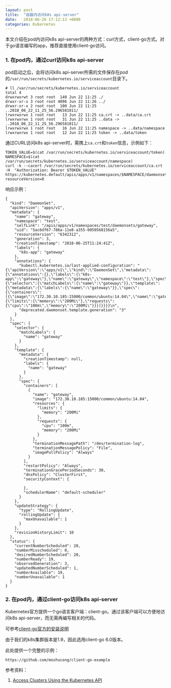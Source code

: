 ```yaml
---
layout: post
title:  "容器内访问k8s api-server"
date:   2018-06-26 17:12:13 +0800
categories: Kubernetes
---
```



本文介绍在pod内访问k8s api-server的两种方式：curl方式，client-go方式。对于go语言编写的app，推荐直接使用client-go访问。


### 1. 在pod内，通过curl访问k8s api-server

pod启动之后，会将访问k8s api-server所需的文件保存在pod的``/var/run/secrets/kubernetes.io/serviceaccount``目录下。

```
# ll /var/run/secrets/kubernetes.io/serviceaccount    
total 4
drwxrwxrwt 3 root root  140 Jun 22 11:25 ./
drwxr-xr-x 3 root root 4096 Jun 22 11:26 ../
drwxr-xr-x 2 root root  100 Jun 22 11:25 ..2018_06_22_11_25_56.296581011/
lrwxrwxrwx 1 root root   13 Jun 22 11:25 ca.crt -> ..data/ca.crt
lrwxrwxrwx 1 root root   31 Jun 22 11:25 ..data -> ..2018_06_22_11_25_56.296581011/
lrwxrwxrwx 1 root root   16 Jun 22 11:25 namespace -> ..data/namespace
lrwxrwxrwx 1 root root   12 Jun 22 11:25 token -> ..data/token
```



通过CURL访问k8s api-server时，需携上``ca.crt``和``token``信息，示例如下：

```
TOKEN_VALUE=$(cat /var/run/secrets/kubernetes.io/serviceaccount/token)
NAMESPACE=$(cat /var/run/secrets/kubernetes.io/serviceaccount/namespace)
curl -k --cacert /var/run/secrets/kubernetes.io/serviceaccount/ca.crt -H  "Authorization: Bearer $TOKEN_VALUE" https://kubernetes.default/apis/apps/v1/namespaces/$NAMESPACE/daemonsets/gateway?resourceVersion=0
```

响应示例：

```
{
  "kind": "DaemonSet",
  "apiVersion": "apps/v1",
  "metadata": {
    "name": "gateway",
    "namespace": "test",
    "selfLink": "/apis/apps/v1/namespaces/test/daemonsets/gateway",
    "uid": "5ac6df67-786a-11e8-a355-0050568156a5",
    "resourceVersion": "6342312",
    "generation": 3,
    "creationTimestamp": "2018-06-25T11:24:41Z",
    "labels": {
      "k8s-app": "gateway"
    },
    "annotations": {
      "kubectl.kubernetes.io/last-applied-configuration": "{\"apiVersion\":\"apps/v1\",\"kind\":\"DaemonSet\",\"metadata\":{\"annotations\":{},\"labels\":{\"k8s-app\":\"gateway\"},\"name\":\"gateway\",\"namespace\":\"test\"},\"spec\":{\"selector\":{\"matchLabels\":{\"name\":\"gateway\"}},\"template\":{\"metadata\":{\"labels\":{\"name\":\"gateway\"}},\"spec\":{\"containers\":[{\"image\":\"172.30.10.185:15000/common/ubuntu:14.04\",\"name\":\"gateway\",\"resources\":{\"limits\":{\"memory\":\"200Mi\"},\"requests\":{\"cpu\":\"100m\",\"memory\":\"200Mi\"}}}]}}}}\n",
      "deprecated.daemonset.template.generation": "3"
    }
  },
  "spec": {
    "selector": {
      "matchLabels": {
        "name": "gateway"
      }
    },
    "template": {
      "metadata": {
        "creationTimestamp": null,
        "labels": {
          "name": "gateway"
        }
      },
      "spec": {
        "containers": [
          {
            "name": "gateway",
            "image": "172.30.10.185:15000/common/ubuntu:14.04",
            "resources": {
              "limits": {
                "memory": "200Mi"
              },
              "requests": {
                "cpu": "100m",
                "memory": "200Mi"
              }
            },
            "terminationMessagePath": "/dev/termination-log",
            "terminationMessagePolicy": "File",
            "imagePullPolicy": "Always"
          }
        ],
        "restartPolicy": "Always",
        "terminationGracePeriodSeconds": 30,
        "dnsPolicy": "ClusterFirst",
        "securityContext": {
          
        },
        "schedulerName": "default-scheduler"
      }
    },
    "updateStrategy": {
      "type": "RollingUpdate",
      "rollingUpdate": {
        "maxUnavailable": 1
      }
    },
    "revisionHistoryLimit": 10
  },
  "status": {
    "currentNumberScheduled": 20,
    "numberMisscheduled": 0,
    "desiredNumberScheduled": 20,
    "numberReady": 19,
    "observedGeneration": 3,
    "updatedNumberScheduled": 1,
    "numberAvailable": 19,
    "numberUnavailable": 1
  }
}
```


### 2. 在pod内，通过client-go访问k8s api-server

Kubernetes官方提供一个go语言客户端：client-go。通过该客户端可以方便地访问k8s api-server，而无需再编写相关的代码。

可参考[client-go官方的安装说明](https://github.com/kubernetes/client-go/blob/master/INSTALL.md)

由于我们的k8s集群版本是1.9，因此选用client-go 6.0版本。

此处提供一个完整的示例：

```
https://github.com/moshucong/client-go-example
```

参考资料：
1. [Access Clusters Using the Kubernetes API](https://kubernetes.io/docs/tasks/administer-cluster/access-cluster-api/)

